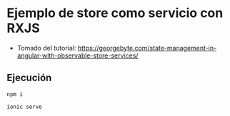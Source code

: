 # Ejemplo de store como servicio con RXJS

- Tomado del tutorial: https://georgebyte.com/state-management-in-angular-with-observable-store-services/

## Ejecución

```
npm i

ionic serve
```
